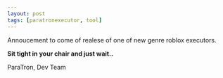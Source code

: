 ```yaml
---
layout: post
tags: [paratronexecutor, tool]
---
```


Annoucement to come of realese of one of new genre roblox executors.

**Sit tight in your chair and just wait..**

ParaTron, 
Dev Team
